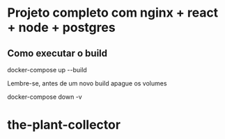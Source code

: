 # Projeto completo com nginx + react + node + postgres

## Como executar o build

docker-compose up --build

Lembre-se, antes de um novo build apague os volumes

docker-compose down -v
# the-plant-collector
